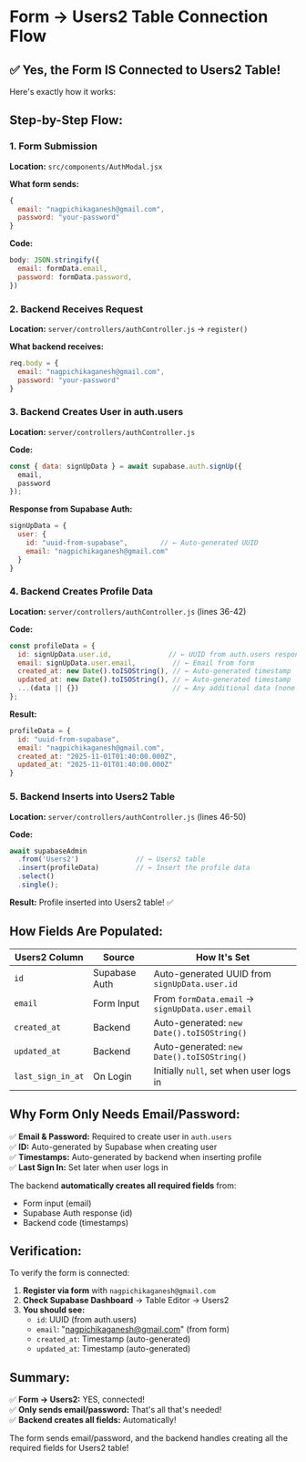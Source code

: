 # Form → Users2 Table Connection Flow

## ✅ Yes, the Form IS Connected to Users2 Table!

Here's exactly how it works:

## Step-by-Step Flow:

### 1. Form Submission
**Location:** `src/components/AuthModal.jsx`

**What form sends:**
```javascript
{
  email: "nagpichikaganesh@gmail.com",
  password: "your-password"
}
```

**Code:**
```javascript
body: JSON.stringify({
  email: formData.email,
  password: formData.password,
})
```

### 2. Backend Receives Request
**Location:** `server/controllers/authController.js` → `register()`

**What backend receives:**
```javascript
req.body = {
  email: "nagpichikaganesh@gmail.com",
  password: "your-password"
}
```

### 3. Backend Creates User in auth.users
**Location:** `server/controllers/authController.js`

**Code:**
```javascript
const { data: signUpData } = await supabase.auth.signUp({ 
  email, 
  password 
});
```

**Response from Supabase Auth:**
```javascript
signUpData = {
  user: {
    id: "uuid-from-supabase",        // ← Auto-generated UUID
    email: "nagpichikaganesh@gmail.com"
  }
}
```

### 4. Backend Creates Profile Data
**Location:** `server/controllers/authController.js` (lines 36-42)

**Code:**
```javascript
const profileData = {
  id: signUpData.user.id,              // ← UUID from auth.users response
  email: signUpData.user.email,         // ← Email from form
  created_at: new Date().toISOString(), // ← Auto-generated timestamp
  updated_at: new Date().toISOString(), // ← Auto-generated timestamp
  ...(data || {})                       // ← Any additional data (none from form)
};
```

**Result:**
```javascript
profileData = {
  id: "uuid-from-supabase",
  email: "nagpichikaganesh@gmail.com",
  created_at: "2025-11-01T01:40:00.000Z",
  updated_at: "2025-11-01T01:40:00.000Z"
}
```

### 5. Backend Inserts into Users2 Table
**Location:** `server/controllers/authController.js` (lines 46-50)

**Code:**
```javascript
await supabaseAdmin
  .from('Users2')              // ← Users2 table
  .insert(profileData)         // ← Insert the profile data
  .select()
  .single();
```

**Result:** Profile inserted into Users2 table! ✅

## How Fields Are Populated:

| Users2 Column | Source | How It's Set |
|--------------|--------|--------------|
| `id` | Supabase Auth | Auto-generated UUID from `signUpData.user.id` |
| `email` | Form Input | From `formData.email` → `signUpData.user.email` |
| `created_at` | Backend | Auto-generated: `new Date().toISOString()` |
| `updated_at` | Backend | Auto-generated: `new Date().toISOString()` |
| `last_sign_in_at` | On Login | Initially `null`, set when user logs in |

## Why Form Only Needs Email/Password:

✅ **Email & Password:** Required to create user in `auth.users`  
✅ **ID:** Auto-generated by Supabase when creating user  
✅ **Timestamps:** Auto-generated by backend when inserting profile  
✅ **Last Sign In:** Set later when user logs in  

The backend **automatically creates all required fields** from:
- Form input (email)
- Supabase Auth response (id)
- Backend code (timestamps)

## Verification:

To verify the form is connected:

1. **Register via form** with `nagpichikaganesh@gmail.com`
2. **Check Supabase Dashboard** → Table Editor → Users2
3. **You should see:**
   - `id`: UUID (from auth.users)
   - `email`: "nagpichikaganesh@gmail.com" (from form)
   - `created_at`: Timestamp (auto-generated)
   - `updated_at`: Timestamp (auto-generated)

## Summary:

✅ **Form → Users2:** YES, connected!  
✅ **Only sends email/password:** That's all that's needed!  
✅ **Backend creates all fields:** Automatically!  

The form sends email/password, and the backend handles creating all the required fields for Users2 table!

